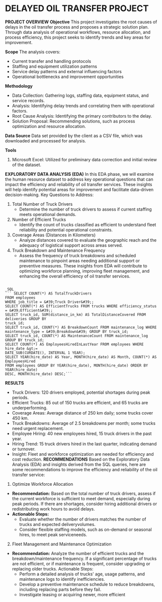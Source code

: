  # DELAYED OIL TRANSFER PROJECT
**PROJECT OVERVIEW**
 **Objective** 
This project investigates the root causes of delays in the oil transfer
process and proposes a strategic solution plan. Through data analysis of operational workflows, resource
allocation, and process efficiency, this project seeks to identify trends and key areas for improvement.

**Scope**
 The analysis covers:
* Current transfer and handling protocols
* Staffing and equipment utilization patterns
*  Service delay patterns and external influencing factors
*   Operational bottlenecks and improvement opportunities
  
**Methodology**
 * Data Collection: Gathering logs, staffing data, equipment status, and service records.
 *  Analysis: Identifying delay trends and correlating them with operational factors.
 *  Root Cause Analysis: Identifying the primary contributors to the delay.
 *  Solution Proposal: Recommending solutions, such as process optimization and resource allocation.

  **Data Source**
   Data set provided by the client as a CSV file, which was downloaded and processed for
analysis.

**Tools**
1. Microsoft Excel: Utilized for preliminary data correction and initial review of the dataset.

**EXPLORATORY DATA ANALYSIS (EDA)**
In this EDA phase, we will examine the human resource
dataset to address key operational questions that can impact the efficiency and reliability of oil transfer
services. These insights will help identify potential areas for improvement and facilitate data-driven
decision-making. Key Questions to Address:
1. Total Number of Truck Drivers
   * Determine the number of truck drivers to assess if current staffing meets operational demands.
2. Number of Efficient Trucks
   * Identify the count of trucks classified as efficient to understand fleet reliability and potential
operational constraints.
3. Coverage Areas (Distances in Kilometers)
   * Analyze distances covered to evaluate the geographic reach and the adequacy of logistical
support across areas served.
4. Truck Breakdown and Maintenance Frequency
   * Assess the frequency of truck breakdowns and scheduled maintenance to pinpoint areas needing
additional support or preventive measures.
These insights from EDA will contribute to optimizing workforce planning, improving fleet management,
and enhancing the overall efficiency of oil transfer services.

```

_SQL_
``` SELECT COUNT(*) AS TotalTruckDrivers
FROM employees
WHERE job_title = &#39;Truck Driver&#39;;
SELECT COUNT(*) AS EfficientTrucks FROM trucks WHERE efficiency_status = &#39;Efficient&#39;;
SELECT truck_id, SUM(distance_in_km) AS TotalDistanceCovered FROM deliveries GROUP BY
truck_id;
SELECT truck_id, COUNT(*) AS BreakdownCount FROM maintenance_log WHERE
maintenance_type = &#39;Breakdown&#39; GROUP BY truck_id;
SELECT truck_id, COUNT(*) AS MaintenanceCount FROM maintenance_log GROUP BY truck_id;
SELECT COUNT(*) AS EmployeesHiredInLastYear FROM employees WHERE hire_date &gt;=
DATE_SUB(CURDATE(), INTERVAL 1 YEAR);
SELECT YEAR(hire_date) AS Year, MONTH(hire_date) AS Month, COUNT(*) AS EmployeesHired
FROM employees GROUP BY YEAR(hire_date), MONTH(hire_date) ORDER BY YEAR(hire_date)
DESC, MONTH(hire_date) DESC;```

```

**RESULTS**
* Truck Drivers: 120 drivers employed, potential shortages during peak periods.
* Efficient Trucks: 85 out of 150 trucks are efficient, and 65 trucks are underperforming.
* Coverage Areas: Average distance of 250 km daily; some trucks cover 450 km.
* Truck Breakdowns: Average of 2.5 breakdowns per month; some trucks need urgent replacement.
* Employee Hiring: 40 new employees hired, 15 truck drivers in the past year.
* Hiring Trend: 15 truck drivers hired in the last quarter, indicating demand or turnover.
* Insight: Fleet and workforce optimization are needed for efficiency and cost reduction.
**RECOMMENDATIONS**
Based on the Exploratory Data Analysis (EDA) and insights derived from the SQL queries, here are some
recommendations to improve the efficiency and reliability of the oil transfer service:
1. Optimize Workforce Allocation
 * **Recommendation:** Based on the total number of truck drivers, assess if the current workforce is
sufficient to meet demand, especially during peak periods. If there are shortages, consider hiring
additional drivers or redistributing work hours to avoid delays.
 * **Actionable Steps:**
     * Evaluate whether the number of drivers matches the number of trucks and expected deliveryvolumes.
     * Consider flexible staffing models, such as on-demand or seasonal hires, to meet peak serviceneeds.
 2. Fleet Management and Maintenance Optimization
 * **Recommendation:** Analyze the number of efficient trucks and the breakdown/maintenance
frequency. If a significant percentage of trucks are not efficient, or if maintenance is frequent, consider
upgrading or replacing older trucks. Actionable Steps:
    * Perform a detailed analysis of trucks&#39; age, usage patterns, and maintenance logs to identify inefficiencies.
    * Develop a preventive maintenance schedule to reduce breakdowns, including replacing parts before they fail.
    * Investigate leasing or acquiring newer, more efficient

